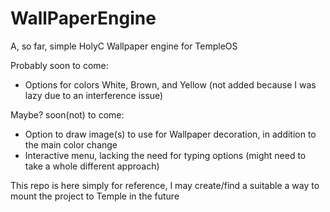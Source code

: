 # WallPaperEngine
A, so far, simple HolyC Wallpaper engine for TempleOS

Probably soon to come:
* Options for colors White, Brown, and Yellow (not added because I was lazy due to an interference issue)

Maybe? soon(not) to come:
* Option to draw image(s) to use for Wallpaper decoration, in addition to the main color change
* Interactive menu, lacking the need for typing options (might need to take a whole different approach)

This repo is here simply for reference, I may create/find a suitable a way to mount the project to Temple in the future
